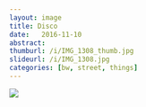 ```yaml
---
layout: image
title: Disco
date:   2016-11-10
abstract: 
thumburl: /i/IMG_1308_thumb.jpg
slideurl: /i/IMG_1308.jpg
categories: [bw, street, things]
---
```

![]({{site.url}}/i/IMG_1308.jpg)

